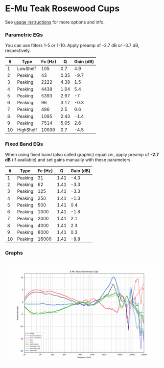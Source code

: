 # E-Mu Teak Rosewood Cups
See [usage instructions](https://github.com/jaakkopasanen/AutoEq#usage) for more options and info.

### Parametric EQs
You can use filters 1-5 or 1-10. Apply preamp of -3.7 dB or -3.7 dB, respectively.

|   # | Type      |   Fc (Hz) |    Q |   Gain (dB) |
|-----|-----------|-----------|------|-------------|
|   1 | LowShelf  |       105 | 0.7  |         4.9 |
|   2 | Peaking   |        43 | 0.35 |        -9.7 |
|   3 | Peaking   |      2222 | 4.38 |         1.5 |
|   4 | Peaking   |      4438 | 1.04 |         5.4 |
|   5 | Peaking   |      5393 | 2.97 |        -7   |
|   6 | Peaking   |        96 | 3.17 |        -0.3 |
|   7 | Peaking   |       486 | 2.5  |         0.6 |
|   8 | Peaking   |      1095 | 2.43 |        -1.4 |
|   9 | Peaking   |      7514 | 5.05 |         2.6 |
|  10 | HighShelf |     10000 | 0.7  |        -4.5 |

### Fixed Band EQs
When using fixed band (also called graphic) equalizer, apply preamp of **-2.7 dB** (if available) and set gains manually with these parameters.

|   # | Type    |   Fc (Hz) |    Q |   Gain (dB) |
|-----|---------|-----------|------|-------------|
|   1 | Peaking |        31 | 1.41 |        -4.3 |
|   2 | Peaking |        62 | 1.41 |        -3.3 |
|   3 | Peaking |       125 | 1.41 |        -3.3 |
|   4 | Peaking |       250 | 1.41 |        -1.3 |
|   5 | Peaking |       500 | 1.41 |         0.4 |
|   6 | Peaking |      1000 | 1.41 |        -1.8 |
|   7 | Peaking |      2000 | 1.41 |         2.1 |
|   8 | Peaking |      4000 | 1.41 |         2.3 |
|   9 | Peaking |      8000 | 1.41 |         0.3 |
|  10 | Peaking |     16000 | 1.41 |        -8.8 |

### Graphs
![](./E-Mu%20Teak%20Rosewood%20Cups.png)
